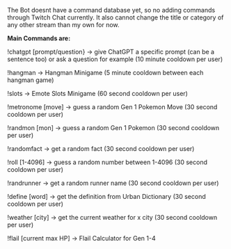 The Bot doesnt have a command database yet, so no adding commands through Twitch Chat currently.
It also cannot change the title or category of any other stream than my own for now.

<b>Main Commands are:</b>

!chatgpt [prompt/question} -> give ChatGPT a specific prompt (can be a sentence too) or ask a question for example (10 minute cooldown per user)

!hangman -> Hangman Minigame (5 minute cooldown between each hangman game)

!slots -> Emote Slots Minigame (60 second cooldown per user) 

!metronome [move] -> guess a random Gen 1 Pokemon Move (30 second cooldown per user) 

!randmon [mon] -> guess a random Gen 1 Pokemon (30 second cooldown per user) 

!randomfact -> get a random fact (30 second cooldown per user) 

!roll [1-4096] -> guess a random number between 1-4096 (30 second cooldown per user) 

!randrunner -> get a random runner name (30 second cooldown per user)

!define [word] -> get the definition from Urban Dictionary (30 second cooldown per user)

!weather [city] -> get the current weather for x city (30 second cooldown per user) 

!flail [current max HP] -> Flail Calculator for Gen 1-4
